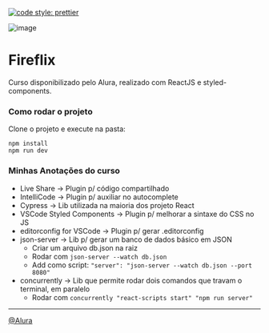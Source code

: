 [![code style: prettier](https://img.shields.io/badge/code_style-prettier-ff69b4.svg?style=flat-square)](https://github.com/prettier/prettier)

![image](https://user-images.githubusercontent.com/17770639/112569326-bf71a500-8dc2-11eb-8121-4792e988b93b.png)

# Fireflix

Curso disponibilizado pelo Alura, realizado com ReactJS e styled-components.

### Como rodar o projeto

Clone o projeto e execute na pasta:

```
npm install
npm run dev
```

### Minhas Anotações do curso

* Live Share -> Plugin p/ código compartilhado
* IntelliCode -> Plugin p/ auxiliar no autocomplete
* Cypress -> Lib utilizada na maioria dos projeto React
* VSCode Styled Components -> Plugin p/ melhorar a sintaxe do CSS no JS
* editorconfig for VSCode -> Plugin p/ gerar .editorconfig
* json-server -> Lib p/ gerar um banco de dados básico em JSON
    - Criar um arquivo db.json na raiz
    - Rodar com `json-server --watch db.json`
    - Add como script: `"server": "json-server --watch db.json --port 8080"`
* concurrently -> Lib que permite rodar dois comandos que travam o terminal, em paralelo
    - Rodar com `concurrently "react-scripts start" "npm run server"`
---
[@Alura](http://alura.com.br/)
